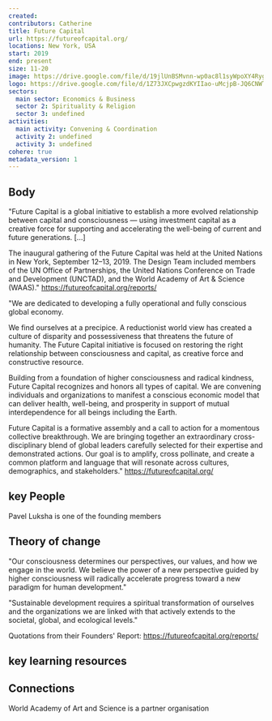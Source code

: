 ```yaml
---
created:
contributors: Catherine
title: Future Capital
url: https://futureofcapital.org/
locations: New York, USA
start: 2019
end: present
size: 11-20
image: https://drive.google.com/file/d/19jlUnBSMvnn-wp0ac8l1syWpoXY4Rygi/view?usp=drive_link
logo: https://drive.google.com/file/d/1Z73JXCpwgzdKYIIao-uMcjpB-JQ6CNWT/view?usp=drive_link
sectors:
  main sector: Economics & Business
  sector 2: Spirituality & Religion
  sector 3: undefined
activities: 
  main activity: Convening & Coordination
  activity 2: undefined
  activity 3: undefined
cohere: true
metadata_version: 1
---
```



## Body

"Future Capital is a global initiative to establish a more evolved relationship between capital and consciousness — using investment capital as a creative force for supporting and accelerating the well-being of current and future generations. [...]

The inaugural gathering of the Future Capital was held at the United Nations in New York, September 12–13, 2019. The Design Team included members of the UN Office of Partnerships, the United Nations Conference on Trade and Development (UNCTAD), and the World Academy of Art & Science (WAAS)."
https://futureofcapital.org/reports/ 

"We are dedicated to developing a fully operational and fully conscious global economy.

We find ourselves at a precipice. A reductionist world view has created a culture of disparity and possessiveness that threatens the future of humanity. The Future Capital initiative is focused on restoring the right relationship between consciousness and capital, as creative force and constructive resource.

Building from a foundation of higher consciousness and radical kindness, Future Capital recognizes and honors all types of capital. We are convening individuals and organizations to manifest a conscious economic model that can deliver health, well-being, and prosperity in support of mutual interdependence for all beings including the Earth.

Future Capital is a formative assembly and a call to action for a momentous collective breakthrough. We are bringing together an extraordinary cross-disciplinary blend of global leaders carefully selected for their expertise and demonstrated actions. Our goal is to amplify, cross pollinate, and create a common platform and language that will resonate across cultures, demographics, and stakeholders."
https://futureofcapital.org/ 

## key People

Pavel Luksha is one of the founding members

## Theory of change

"Our consciousness determines our perspectives, our values, and how we engage in the world. We believe the power of a new perspective guided by higher consciousness will radically accelerate progress toward a new paradigm for human development." 

"Sustainable development requires a spiritual transformation of ourselves and the organizations we are linked with that actively extends to the societal, global, and ecological levels."

Quotations from their Founders' Report: https://futureofcapital.org/reports/

## key learning resources



## Connections

World Academy of Art and Science is a partner organisation



